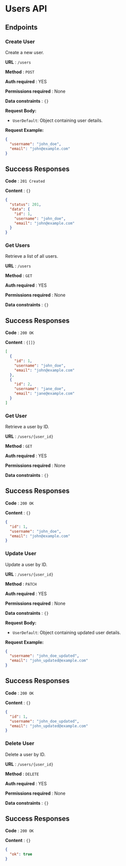 # Users API

## Endpoints

### Create User

Create a new user.

**URL** : `/users`

**Method** : `POST`

**Auth required** : YES

**Permissions required** : None

**Data constraints** : `{}`

**Request Body:**

- `UserDefault`: Object containing user details.

**Request Example:**

```json
{
  "username": "john_doe",
  "email": "john@example.com"
}
```

## Success Responses

**Code** : `201 Created`

**Content** : `{}`

```json
{
  "status": 201,
  "data": {
    "id": 1,
    "username": "john_doe",
    "email": "john@example.com"
  }
}
```

### Get Users

Retrieve a list of all users.

**URL** : `/users`

**Method** : `GET`

**Auth required** : YES

**Permissions required** : None

**Data constraints** : `{}`

## Success Responses

**Code** : `200 OK`

**Content** : `{[]}`

```json
[
  {
    "id": 1,
    "username": "john_doe",
    "email": "john@example.com"
  },
  {
    "id": 2,
    "username": "jane_doe",
    "email": "jane@example.com"
  }
]
```

### Get User

Retrieve a user by ID.

**URL** : `/users/{user_id}`

**Method** : `GET`

**Auth required** : YES

**Permissions required** : None

**Data constraints** : `{}`

## Success Responses

**Code** : `200 OK`

**Content** : `{}`

```json
{
  "id": 1,
  "username": "john_doe",
  "email": "john@example.com"
}
```

### Update User

Update a user by ID.

**URL** : `/users/{user_id}`

**Method** : `PATCH`

**Auth required** : YES

**Permissions required** : None

**Data constraints** : `{}`

**Request Body:**

- `UserDefault`: Object containing updated user details.

**Request Example:**

```json
{
  "username": "john_doe_updated",
  "email": "john_updated@example.com"
}
```

## Success Responses

**Code** : `200 OK`

**Content** : `{}`

```json
{
  "id": 1,
  "username": "john_doe_updated",
  "email": "john_updated@example.com"
}
```

### Delete User

Delete a user by ID.

**URL** : `/users/{user_id}`

**Method** : `DELETE`

**Auth required** : YES

**Permissions required** : None

**Data constraints** : `{}`

## Success Responses

**Code** : `200 OK`

**Content** : `{}`

```json
{
  "ok": true
}
```
